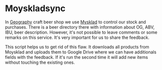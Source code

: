 # Moyskladsync

In [Geography](https://vk.com/geo_sarov) craft beer shop we use [Mysklad](https://www.moysklad.ru) to control our stock and purchases. There is a beer directory there with information about OG, ABV, IBU, beer description. However, it's not possible to leave comments or some remarks on this service. It's very important for us to share the feedback.

This script helps us to get rid of this flaw. It downloads all products from Moysklad and uploads them to Google Drive where we can have additionals fields with the feedback. If it's run the second time it will add new items without touching the existing ones.
